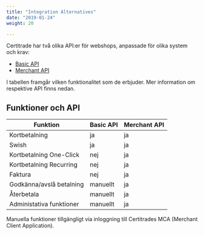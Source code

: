 ```yaml
---
title: "Integration Alternatives"
date: "2019-01-24"
weight: 20

---
```


Certitrade har två olika API:er för webshops, anpassade för olika system och krav:

 * [Basic API](basic)
 * [Merchant API](merchant)

I tabellen framgår vilken funktionalitet som de erbjuder. Mer information om respektive API finns nedan.

## Funktioner och API

| Funktion                 | Basic API | Merchant API |
|--------------------------|-----------|--------------|
| Kortbetalning            | ja        | ja           |
| Swish                    | ja        | ja           |
| Kortbetalning One-Click  | nej       | ja           |
| Kortbetalning Recurring  | nej       | ja           |
| Faktura                  | nej       | ja           |
| Godkänna/avslå betalning | manuellt  | ja           |
| Återbetala               | manuellt  | ja           |
| Administativa funktioner | manuellt  | ja           |

Manuella funktioner tillgängligt via inloggning till Certitrades MCA (Merchant Client Application).
